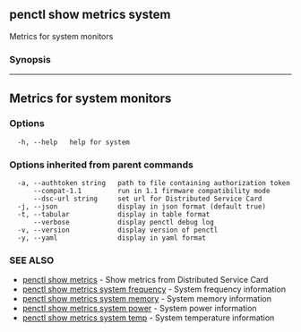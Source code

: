 ## penctl show metrics system

Metrics for system monitors

### Synopsis



---------------------------------
 Metrics for system monitors
---------------------------------


### Options

```
  -h, --help   help for system
```

### Options inherited from parent commands

```
  -a, --authtoken string   path to file containing authorization token
      --compat-1.1         run in 1.1 firmware compatibility mode
      --dsc-url string     set url for Distributed Service Card
  -j, --json               display in json format (default true)
  -t, --tabular            display in table format
      --verbose            display penctl debug log
  -v, --version            display version of penctl
  -y, --yaml               display in yaml format
```

### SEE ALSO
* [penctl show metrics](penctl_show_metrics.md)	 - Show metrics from Distributed Service Card
* [penctl show metrics system frequency](penctl_show_metrics_system_frequency.md)	 - System frequency information
* [penctl show metrics system memory](penctl_show_metrics_system_memory.md)	 - System memory information
* [penctl show metrics system power](penctl_show_metrics_system_power.md)	 - System power information
* [penctl show metrics system temp](penctl_show_metrics_system_temp.md)	 - System temperature information

